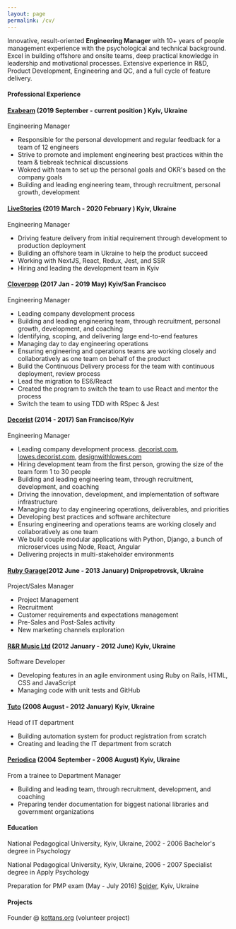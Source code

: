 ```yaml
---
layout: page
permalink: /cv/
---
```


Innovative, result-oriented **Engineering Manager** with 10+ years of people management experience with the psychological and technical background. Excel in building offshore and onsite teams, deep practical knowledge in leadership and motivational processes. Extensive experience in R&D, Product Development, Engineering and QC, and a full cycle of feature delivery.

#### Professional Experience

#### [Exabeam](https://www.exabeam.com/) (2019 September - current position ) Kyiv, Ukraine

Engineering Manager

- Responsible for the personal development and regular feedback for a team of 12 engineers
- Strive to promote and implement engineering best practices within the team & tiebreak technical discussions
- Wokred with team to set up the personal goals and OKR's based on the company goals
- Building and leading engineering team, through recruitment, personal growth, development

#### [LiveStories](https://www.livestories.com/statistics) (2019 March - 2020 February ) Kyiv, Ukraine

Engineering Manager

- Driving feature delivery from initial requirement through development to production deployment
- Building an offshore team in Ukraine to help the product succeed
- Working with NextJS, React, Redux, Jest, and SSR
- Hiring and leading the development team in Kyiv

#### [Cloverpop](https://www.cloverpop.com/) (2017 Jan - 2019 May) Kyiv/San Francisco

Engineering Manager

- Leading company development process
- Building and leading engineering team, through recruitment, personal growth, development, and coaching
- Identifying, scoping, and delivering large end-to-end features
- Managing day to day engineering operations
- Ensuring engineering and operations teams are working closely and collaboratively as one team on behalf of the product
- Build the Continuous Delivery process for the team with continuous deployment, review process
- Lead the migration to ES6/React
- Created the program to switch the team to use React and mentor the process
- Switch the team to using TDD with RSpec & Jest

#### [Decorist](https://www.decorist.com/) (2014 - 2017) San Francisco/Kyiv

Engineering Manager

- Leading company development process.
  [decorist.com](https://decorist.com/), [lowes.decorist.com](http://lowes.decorist.com/), [designwithlowes.com](https://www.designwithlowes.com/)
- Hiring development team from the first person, growing the size of the team form 1 to 30 people
- Building and leading engineering team, through recruitment, development, and coaching
- Driving the innovation, development, and implementation of software infrastructure
- Managing day to day engineering operations, deliverables, and priorities
- Developing best practices and software architecture
- Ensuring engineering and operations teams are working closely and collaboratively as one team
- We build couple modular applications with Python, Django, a bunch of microservices using Node, React, Angular
- Delivering projects in multi-stakeholder environments

#### [Ruby Garage](https://rubygarage.org/)(2012 June - 2013 January) Dnipropetrovsk, Ukraine

Project/Sales Manager

- Project Management
- Recruitment
- Customer requirements and expectations management
- Pre-Sales and Post-Sales activity
- New marketing channels exploration

#### [R&R Music Ltd](https://www.linkedin.com/company/1938618) (2012 January - 2012 June) Kyiv, Ukraine

Software Developer

- Developing features in an agile environment using Ruby on Rails, HTML, CSS and JavaScript
- Managing code with unit tests and GitHub

#### [Tuto](http://tuto.bigopt.com/) (2008 August - 2012 January) Kyiv, Ukraine

Head of IT department

- Building automation system for product registration from scratch
- Creating and leading the IT department from scratch

#### [Periodica](http://www.periodik.com.ua/) (2004 September - 2008 August) Kyiv, Ukraine

From a trainee to Department Manager

- Building and leading team, through recruitment, development, and
  coaching
- Preparing tender documentation for biggest national libraries and government organizations

#### Education

National Pedagogical University, Kyiv, Ukraine, 2002 - 2006 Bachelor's degree in Psychology

National Pedagogical University, Kyiv, Ukraine, 2006 - 2007 Specialist degree in Apply Psychology

Preparation for PMP exam (May - July 2016) [Spider](http://spiderproject.com.ua/en/certification/calendar/), Kyiv, Ukraine

#### Projects

Founder @ [kottans.org](http://kottans.org/) (volunteer project)
